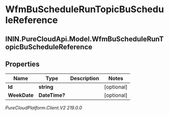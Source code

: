 # WfmBuScheduleRunTopicBuScheduleReference

## ININ.PureCloudApi.Model.WfmBuScheduleRunTopicBuScheduleReference

## Properties

|Name | Type | Description | Notes|
|------------ | ------------- | ------------- | -------------|
| **Id** | **string** |  | [optional] |
| **WeekDate** | **DateTime?** |  | [optional] |



_PureCloudPlatform.Client.V2 219.0.0_
